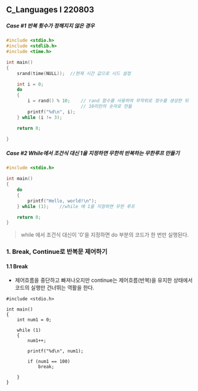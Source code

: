 ## C_Languages l 220803



##### Case #1 반복 횟수가 정해지지 않은 경우

```c
#include <stdio.h>
#include <stdlib.h>
#include <time.h>

int main()
{
	srand(time(NULL));	//현재 시간 값으로 시드 설정

	int i = 0;
	do
	{
		i = rand() % 10;	// rand 함수를 사용하여 무작위로 정수를 생성한 뒤
							// 10미만의 숫자로 만듦
		printf("%d\n", i);
	} while (i != 3);

	return 0;

}
```



##### Case  #2  While에서 조건식 대신 1을 지정하면 무한히 반복하는 무한루프 만들기

```c
#include <stdio.h>

int main()
{
	do
	{
		printf("Hello, world!\n");
	} while (1);	//while 에 1을 지정하면 무한 루프

	return 0;
}

```

> while 에서 조건식 대신이 '0'을 지정하면 do 부분의 코드가 한 번만 실행된다.





### 1. Break, Continue로 반복문 제어하기

#### 1.1 Break 

- 제어흐름을 중단하고 빠져나오지만 continue는 제어흐름(반복)을 유지한 상태에서 코드의 실행만 건너뛰는 역활을 한다.

```
#include <stdio.h>

int main()
{
	int num1 = 0;

	while (1)
	{
		num1++;

		printf("%d\n", num1);

		if (num1 == 100)
			break;

	}
}
```

